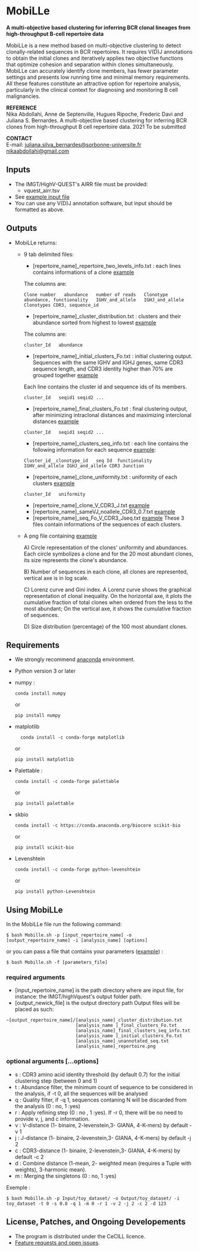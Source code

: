 # MobiLLe

**A multi-objective based clustering for inferring BCR clonal lineages from high-throughput B-cell repertoire data**

MobiLLe is a new method based on multi-objective clustering to detect clonally-related  sequences in BCR repertoires. It requires V(D)J annotations to obtain the initial clones and iteratively applies two objective functions that optimize cohesion and separation within clones simultaneously. 
MobiLLe can accurately identify clone members, has fewer parameter settings and presents low running time and minimal memory requirements. 
All these features constitute an attractive option for repertoire analysis, particularly in the clinical context for diagnosing and monitoring B cell malignancies.

**REFERENCE**  
Nika Abdollahi, Anne de Septenville, Hugues Ripoche,  Frederic Davi and Juliana S. Bernardes. A multi-objective based clustering for inferring BCR clones from high-throughput B cell repertoire data. 2021 To be submitted

**CONTACT**  
  E-mail: 
  juliana.silva_bernardes@sorbonne-universite.fr 
  nikaabdollahi@gmail.com 
  
## Inputs
 
  * The IMGT/HighV-QUEST's AIRR file must be provided:
    * vquest_airr.tsv
  * See [example input file](https://github.com/julibinho/MobiLLe/blob/main/Input/toy_dataset/vquest_airr.tsv)
  * You can use any V(D)J annotation software, but input should be formatted as above.

## Outputs

  * MobiLLe returns:

    - 9 tab delimited files:

      * [repertoire_name]\_repertoire_two_levels_info.txt : each lines contains informations of a clone [example](https://github.com/julibinho/MobiLLe/blob/main/Output/toy_dataset/toy_dataset_repertoire_two_levels_info.txt)

      The columns are:
      ```
      Clone number   abundance   number of reads   Clonotype abundance, functionality   IGHV_and_allele   IGHJ_and_allele   Clonotypes CDR3, sequence_id
      ```
      * [repertoire_name]\_cluster_distribution.txt : clusters and their abundance sorted from highest to lowest [example](https://github.com/julibinho/MobiLLe/blob/main/Output/toy_dataset/toy_dataset_cluster_distribution.txt)

      The columns are:
      ```
      cluster_Id   abundance
      ```

      * [repertoire_name]\_initial_clusters_Fo.txt : initial clustering output. Sequences with the same IGHV and IGHJ genes, same CDR3 sequence length, and CDR3 identity higher than 70% are grouped together [example](https://github.com/julibinho/MobiLLe/blob/main/Output/toy_dataset/toy_dataset_initial_clusters_Fo.txt)

      Each line contains the cluster id and sequence ids of its members.
      ```
      cluster_Id   seqid1 seqid2 ...
      ```
      * [repertoire_name]\_final_clusters_Fo.txt : final clustering output, after minimizing intraclonal distances and maximizing interclonal distances [example](https://github.com/julibinho/MobiLLe/blob/main/Output/toy_dataset/toy_dataset_final_clusters_Fo.txt)
      ```
      cluster_Id   seqid1 seqid2 ...
      ```
      * [repertoire_name]\_clusters_seq_info.txt : each line contains the following information for each sequence [example](https://github.com/julibinho/MobiLLe/blob/main/Output/toy_dataset/toy_dataset_clusters_seq_info.txt):
      ```
      Cluster_id__clonotype_id   seq Id  functionality  IGHV_and_allele IGHJ_and_allele CDR3 Junction
      ```
      * [repertoire_name]\_clone_uniformity.txt : uniformity of each clusters [example](https://github.com/julibinho/MobiLLe/blob/main/Output/toy_dataset/toy_dataset_clone_uniformity.txt)
      ```
      cluster_Id   uniformity
      ```
      * [repertoire_name]\_clone_V_CDR3_J.txt [example](https://github.com/julibinho/MobiLLe/blob/main/Output/toy_dataset/toy_dataset_clone_V_CDR3_J.txt)
      * [repertoire_name]\_sameVJ_noallele_CDR3_0.7.txt [example](https://github.com/julibinho/MobiLLe/blob/main/Output/toy_dataset/toy_dataset_sameVJ_noallele_CDR3_0.7.txt)
      * [repertoire_name]\_seq_Fo_V_CDR3_Jseq.txt [example](https://github.com/julibinho/MobiLLe/blob/main/Output/toy_dataset/toy_dataset_seq_Fo_V_CDR3_Jseq.txt) 
      These 3 files contain informations of the sequences of each clusters.
      

    - A png file containing [example](https://github.com/julibinho/MobiLLe/blob/main/Output/toy_dataset/toy_dataset_repertoire.png)

      A) Circle representation of the clones' uniformity and abundances. Each circle symbolizes a clone and for the 20 most abundant clones, its size represents the clone's abundance.

      B) Number of sequences in each clone, all clones are represented, vertical axe is in log scale.

      C) Lorenz curve and Gini index. A Lorenz curve shows the graphical representation of clonal inequality. On the horizontal axe, it plots the cumulative fraction of total clones when ordered from the less to the most abundant; On the vertical axe, it shows the cumulative fraction of sequences.

      D) Size distribution (percentage) of the 100 most abundant clones.
       
## Requirements 

  * We strongly recommend [anaconda](https://docs.anaconda.com/anaconda/install/) environment. 
  
  * Python version 3 or later

  * numpy :
      ```
      conda install numpy
      ```
      or 
      ```
      pip install numpy
      ```

  * matplotlib
    ```
      conda install -c conda-forge matplotlib
     ```
     or
  
      ```
      pip install matplotlib
      ```
      
  * Palettable :
      ```
      conda install -c conda-forge palettable
      ```
      or
      ```
      pip install palettable
      ```

  * skbio
      ```
      conda install -c https://conda.anaconda.org/biocore scikit-bio
      ```
      or 
      ```
      pip install scikit-bio
      ```
  * Levenshtein
      ```
      conda install -c conda-forge python-levenshtein 
      ```
      or
      ```
      pip install python-Levenshtein
      ```


## Using MobiLLe 
  In the MobiLLe file run the following command:
  ```
  $ bash Mobille.sh -p [input_repertoire_name] -o [output_repertoire_name] -i [analysis_name] [options]
  ```
  or you can pass a file that contains your parameters ([example](https://github.com/julibinho/MobiLLe/blob/main/parameter.txt)) :
  ```
  $ bash Mobille.sh -f [parameters_file] 
  ```

  ### required arguments 
  * [input_repertoire_name] is the path directory where are input file, for instance: the IMGT/highVquest's output folder path.
  * [output_newick_file] is the output directory path
   Output files will be placed as such:
  ```
  ~[output_repertoire_name]/[analysis_name]_cluster_distribution.txt
                            [analysis_name ]_final_clusters_Fo.txt
                            [analysis_name]_final_clusters_seq_info.txt
                            [analysis_name ]_initial_clusters_Fo.txt
                            [analysis_name]_unannotated_seq.txt
                            [analysis_name]_repertoire.png
 ```

  ### optional arguments [...options]

*  s : CDR3 amino acid identity threshold (by default 0.7) for the initial clustering step (between 0 and 1)
  *  t : Abundance filter, the minimum count of sequence to be considered in the analysis, if -t 0, all the sequences will be analysed
  *  q : Quality filter, if -q 1, sequences contaning N will be discarded from the analysis (0 : no, 1 :yes)
  *  r : Apply refining step (0 : no , 1 :yes). If -r 0, there will be no need to provide v, j, and c information.
  *  v : V-distance (1- binaire, 2-levenstein,3- GIANA, 4-K-mers) by default -v 1
  *  j : J-distance (1- binaire, 2-levenstein,3- GIANA, 4-K-mers) by default -j 2
  *  c : CDR3-distance (1- binaire, 2-levenstein,3- GIANA, 4-K-mers) by default -c 2
  *  d : Combine distance (1-mean, 2-  weighted mean (requires a Tuple with weights), 3-harmonic mean). 
  *  m : Merging the singletons (0 : no, 1 :yes)
                      
 Exemple : 
  ```
  $ bash Mobille.sh -p Input/toy_dataset/ -o Output/toy_dataset/ -i toy_dataset -t 0 -s 0.8 -q 1 -m 0 -r 1 -v 2 -j 2 -c 2 -d 123
  ```


## License, Patches, and Ongoing Developements

  * The program is distributed under the CeCILL licence.  
  * [Feature requests and open issues](https://github.com/julibinho/MobiLLe/issues).
